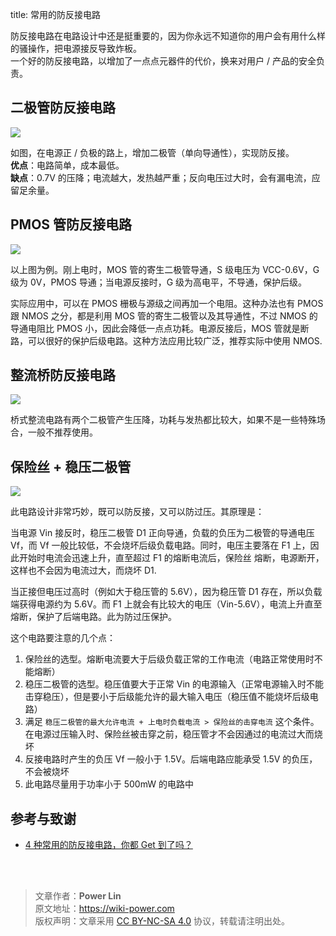 title: 常用的防反接电路

防反接电路在电路设计中还是挺重要的，因为你永远不知道你的用户会有用什么样的骚操作，把电源接反导致炸板。  
一个好的防反接电路，以增加了一点点元器件的代价，换来对用户 / 产品的安全负责。

## 二极管防反接电路

![](https://wiki-media-1253965369.cos.ap-guangzhou.myqcloud.com/img/20200226214037.png)

如图，在电源正 / 负极的路上，增加二极管（单向导通性），实现防反接。  
**优点**：电路简单，成本最低。  
**缺点**：0.7V 的压降；电流越大，发热越严重；反向电压过大时，会有漏电流，应留足余量。

## PMOS 管防反接电路

![](https://wiki-media-1253965369.cos.ap-guangzhou.myqcloud.com/img/20200226214710.png)

以上图为例。刚上电时，MOS 管的寄生二极管导通，S 级电压为 VCC-0.6V，G 级为 0V，PMOS 导通；当电源反接时，G 级为高电平，不导通，保护后级。

实际应用中，可以在 PMOS 栅极与源级之间再加一个电阻。这种办法也有 PMOS 跟 NMOS 之分，都是利用 MOS 管的寄生二极管以及其导通性，不过 NMOS 的导通电阻比 PMOS 小，因此会降低一点点功耗。电源反接后，MOS 管就是断路，可以很好的保护后级电路。这种方法应用比较广泛，推荐实际中使用 NMOS.

## 整流桥防反接电路

![](https://wiki-media-1253965369.cos.ap-guangzhou.myqcloud.com/img/20200226220430.png)

桥式整流电路有两个二极管产生压降，功耗与发热都比较大，如果不是一些特殊场合，一般不推荐使用。

## 保险丝 + 稳压二极管

![](https://wiki-media-1253965369.cos.ap-guangzhou.myqcloud.com/img/20200226220653.png)

此电路设计非常巧妙，既可以防反接，又可以防过压。其原理是：

当电源 Vin 接反时，稳压二极管 D1 正向导通，负载的负压为二极管的导通电压 Vf，而 Vf 一般比较低，不会烧坏后级负载电路。同时，电压主要落在 F1 上，因此开始时电流会迅速上升，直至超过 F1 的熔断电流后，保险丝 熔断，电源断开，这样也不会因为电流过大，而烧坏 D1.

当正接但电压过高时（例如大于稳压管的 5.6V），因为稳压管 D1 存在，所以负载端获得电源约为 5.6V。而 F1 上就会有比较大的电压（Vin-5.6V），电流上升直至熔断，保护了后端电路。此为防过压保护。

这个电路要注意的几个点：
1. 保险丝的选型。熔断电流要大于后级负载正常的工作电流（电路正常使用时不能熔断）
2. 稳压二极管的选型。稳压值要大于正常 Vin 的电源输入（正常电源输入时不能击穿稳压），但是要小于后级能允许的最大输入电压（稳压值不能烧坏后级电路）
3. 满足 `稳压二极管的最大允许电流 + 上电时负载电流 > 保险丝的击穿电流` 这个条件。在电源过压输入时、保险丝被击穿之前，稳压管才不会因通过的电流过大而烧坏
4. 反接电路时产生的负压 Vf 一般小于 1.5V。后端电路应能承受 1.5V 的负压，不会被烧坏
5. 此电路尽量用于功率小于 500mW 的电路中

## 参考与致谢

* [4 种常用的防反接电路，你都 Get 到了吗？](https://mp.weixin.qq.com/s?__biz=MzI4NTQ4NTA3NA==&mid=2247488589&idx=1&sn=74aa6b74d214ac69729d64b525740f80&chksm=ebea2530dc9dac26a8e74a9f100e8a809d784ad25e6b21c0c546f56d09ba8ba8dca17549e0f6&mpshare=1&scene=1&srcid=0226oplrUSzm6gc9CByvmgA8&sharer_sharetime=1582713417799&sharer_shareid=57baeb2b96d0cff9b17ac2c15b36602b&key=41c07c1199c0727c4030cc712f41de6d8a0e4db2516999aaa98854f2019a9adfe9a6e2f89a840d15c3ae1c3560f741b592f9b412994ae690bb777310a2b497bfa438831d7bf2da52fc89cc19bbc0d467&ascene=1&uin=MTk5MDUwOTA0Mg%3D%3D&devicetype=Windows+10&version=62080079&lang=zh_CN&exportkey=Azacss9x1N9t3FWOKDTbFKA%3D&pass_ticket=%2B%2Fs5mqUBkUbYMJV1cZ6LLdT4rpwnoGiQAvz1QyQpMhfrKWb9GbpDgnop6Filiqkd)


<br />

<br />

> 文章作者：**Power Lin**  
> 原文地址：<https://wiki-power.com>  
> 版权声明：文章采用 [CC BY-NC-SA 4.0](https://creativecommons.org/licenses/by/4.0/deed.zh) 协议，转载请注明出处。